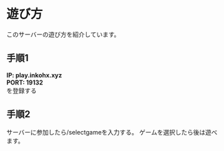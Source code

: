# 遊び方
このサーバーの遊び方を紹介しています。

## 手順1
**IP: play.inkohx.xyz**  
**PORT: 19132**  
を登録する

## 手順2
サーバーに参加したら/selectgameを入力する。
ゲームを選択したら後は遊べます。
